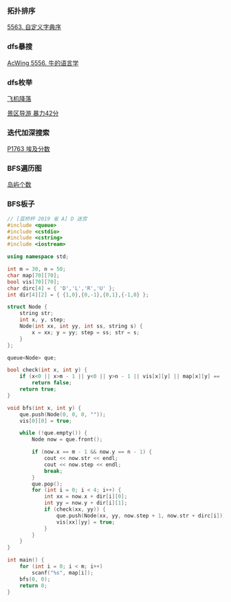### 拓扑排序

[5563. 自定义字典序](https://www.acwing.com/problem/content/description/5566/)


### dfs暴搜

[AcWing 5556. 牛的语言学](https://www.acwing.com/solution/content/199599/)



### dfs枚举

[飞机降落](https://www.dotcpp.com/oj/problem3151.html)



[景区导游 暴力42分](https://www.dotcpp.com/oj/problem3156.html)



### 迭代加深搜索

[P1763 埃及分数](https://www.luogu.com.cn/problem/P1763)



### BFS遍历图

[岛屿个数](https://www.acwing.com/problem/content/4962/)





### BFS板子

~~~cpp
// [蓝桥杯 2019 省 A] D 迷宫 
#include <queue>
#include <cstdio>
#include <cstring>
#include <iostream>

using namespace std;

int m = 30, n = 50;
char map[70][70];
bool vis[70][70];
char dirc[4] = { 'D','L','R','U' };
int dir[4][2] = { {1,0},{0,-1},{0,1},{-1,0} };

struct Node {
	string str;
	int x, y, step;
	Node(int xx, int yy, int ss, string s) {
		x = xx; y = yy; step = ss; str = s;
	}
};

queue<Node> que;

bool check(int x, int y) {
	if (x<0 || x>m - 1 || y<0 || y>n - 1 || vis[x][y] || map[x][y] == '1')
		return false;
	return true;
}

void bfs(int x, int y) {
	que.push(Node(0, 0, 0, ""));
	vis[0][0] = true;

	while (!que.empty()) {
		Node now = que.front();

		if (now.x == m - 1 && now.y == n - 1) {
			cout << now.str << endl;
			cout << now.step << endl;
			break;
		}
		que.pop();
		for (int i = 0; i < 4; i++) {
			int xx = now.x + dir[i][0];
			int yy = now.y + dir[i][1];
			if (check(xx, yy)) {
				que.push(Node(xx, yy, now.step + 1, now.str + dirc[i]));
				vis[xx][yy] = true;
			}
		}
	}
}

int main() {
	for (int i = 0; i < m; i++)
		scanf("%s", map[i]);
	bfs(0, 0);
	return 0;
}

~~~
